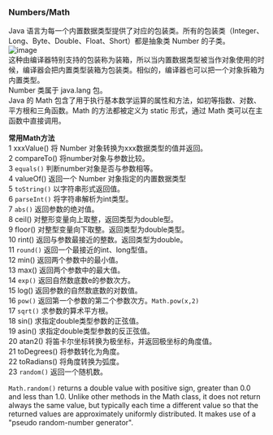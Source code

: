 ### Numbers/Math
Java 语言为每一个内置数据类型提供了对应的包装类。所有的包装类（Integer、Long、Byte、Double、Float、Short）都是抽象类 Number 的子类。  
![image](http://www.runoob.com/wp-content/uploads/2013/12/number1.png)  
这种由编译器特别支持的包装称为装箱，所以当内置数据类型被当作对象使用的时候，编译器会把内置类型装箱为包装类。相似的，编译器也可以把一个对象拆箱为内置类型。  
Number 类属于 java.lang 包。  
Java 的 Math 包含了用于执行基本数学运算的属性和方法，如初等指数、对数、平方根和三角函数。Math 的方法都被定义为 static 形式，通过 Math 类可以在主函数中直接调用。  

**常用Math方法**  
1	xxxValue()
将 Number 对象转换为xxx数据类型的值并返回。  
2	compareTo()
将number对象与参数比较。  
3	`equals()`
判断number对象是否与参数相等。  
4	valueOf()
返回一个 Number 对象指定的内置数据类型  
5	`toString()`
以字符串形式返回值。  
6	`parseInt()`
将字符串解析为int类型。  
7	`abs()`
返回参数的绝对值。  
8	ceil()
对整形变量向上取整，返回类型为double型。  
9	floor()
对整型变量向下取整。返回类型为double类型。  
10	rint()
返回与参数最接近的整数。返回类型为double。  
11	`round()`
返回一个最接近的int、long型值。  
12	min()
返回两个参数中的最小值。  
13	max()
返回两个参数中的最大值。  
14	`exp()`
返回自然数底数e的参数次方。  
15	log()
返回参数的自然数底数的对数值。  
16	`pow()`
返回第一个参数的第二个参数次方。`Math.pow(x,2)`  
17	`sqrt()`
求参数的算术平方根。  
18	sin()
求指定double类型参数的正弦值。    
19	asin()
求指定double类型参数的反正弦值。  
20	atan2()
将笛卡尔坐标转换为极坐标，并返回极坐标的角度值。  
21	toDegrees()
将参数转化为角度。  
22	toRadians()
将角度转换为弧度。  
23	`random()`
返回一个随机数。  

`Math.random()` returns a double value with positive sign, greater than 0.0 and less than 1.0. Unlike other methods in the Math class,
it does not return always the same value, but typically each time a different value so that the returned values are approximately uniformly distributed. It makes use of a "pseudo random-number generator".
